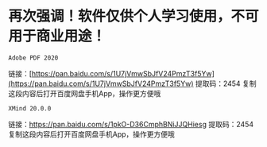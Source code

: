 # 再次强调！软件仅供个人学习使用，不可用于商业用途！

`Adobe PDF 2020`

链接：[https://pan.baidu.com/s/1U7jVmwSbJfV24PmzT3f5Yw](https://pan.baidu.com/s/1U7jVmwSbJfV24PmzT3f5Yw) 
提取码：2454 
复制这段内容后打开百度网盘手机App，操作更方便哦



`XMind 20.0.0`

链接：https://pan.baidu.com/s/1pkO-D36CmphBNiJJQHiesg 
提取码：2454 
复制这段内容后打开百度网盘手机App，操作更方便哦